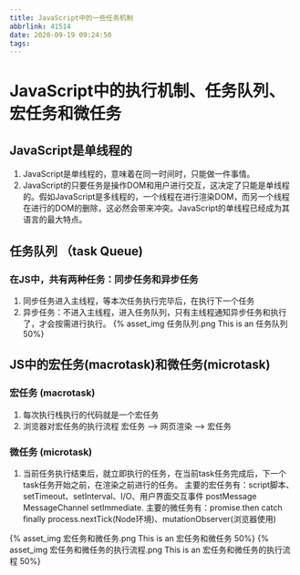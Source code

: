 ```yaml
---
title: JavaScript中的一些任务机制
abbrlink: 41514
date: 2020-09-19 09:24:50
tags:
---
```


# JavaScript中的执行机制、任务队列、宏任务和微任务

## JavaScript是单线程的
1. JavaScript是单线程的，意味着在同一时间时，只能做一件事情。
2. JavaScript的只要任务是操作DOM和用户进行交互，这决定了只能是单线程的。假如JavaScript是多线程的，一个线程在进行渲染DOM，而另一个线程在进行的DOM的删除，这必然会带来冲突。JavaScript的单线程已经成为其语言的最大特点。

## 任务队列 （task Queue)

### 在JS中，共有两种任务：同步任务和异步任务

1. 同步任务进入主线程，等本次任务执行完毕后，在执行下一个任务 
2. 异步任务：不进入主线程，进入任务队列，只有主线程通知异步任务和执行了，才会按需进行执行。
{% asset_img 任务队列.png This is an 任务队列 50%}

## JS中的宏任务(macrotask)和微任务(microtask)

### 宏任务 (macrotask)
1. 每次执行栈执行的代码就是一个宏任务
2. 浏览器对宏任务的执行流程
   宏任务 --> 网页渲染 --> 宏任务
### 微任务 (microtask)
1. 当前任务执行结束后，就立即执行的任务，在当前task任务完成后，下一个task任务开始之前，在渲染之前进行的任务。
主要的宏任务有：script脚本、setTimeout、setInterval、I/O、用户界面交互事件 postMessage MessageChannel setImmediate.
主要的微任务有：promise.then catch finally process.nextTick(Node环境)、mutationObserver(浏览器使用)

{% asset_img 宏任务和微任务.png This is an 宏任务和微任务 50%}
{% asset_img 宏任务和微任务的执行流程.png This is an 宏任务和微任务的执行流程 50%}
